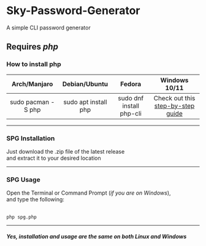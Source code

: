 # Sky-Password-Generator
A simple CLI password generator

<h2><b>Requires <i>php</i></b></h2>
<h3>How to install php</h3>

|  **Arch/Manjaro**  |   **Debian/Ubuntu**  |        **Fedora**        |                                        **Windows 10/11**                                       |
|:------------------:|:--------------------:|:------------------------:|:----------------------------------------------------------------------------------------------:|
| sudo pacman -S php | sudo apt install php | sudo dnf install php-cli | Check out this <a href="https://www.geeksforgeeks.org/how-to-install-php-in-windows-10/" target="_blank">step-by-step guide</a> |

<hr>

<h3>SPG Installation</h3>
Just download the .zip file of the latest release <br/>
and extract it to your desired location

<hr>

<h3>SPG Usage</h3>
Open the Terminal or Command Prompt (<i>if you are on Windows</i>), <br/>
and type the following:
<br/><br/>

```
php spg.php
```

<hr>

<h5>Yes, installation and usage are the same on both Linux and Windows</h5>
